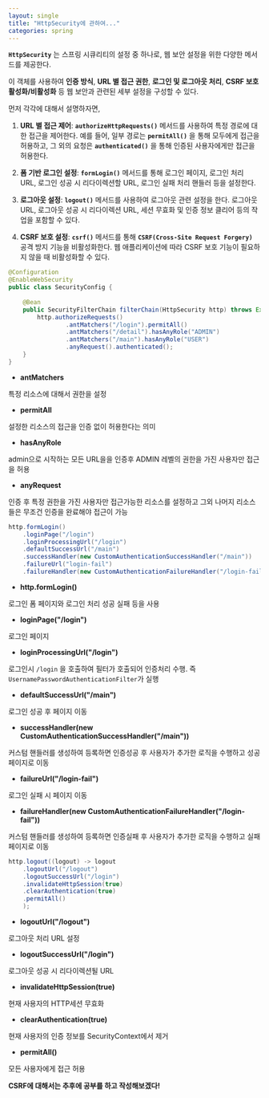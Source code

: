 ```yaml
---
layout: single
title: "HttpSecurity에 관하여..."
categories: spring
---
```


**`HttpSecurity`** 는 스프링 시큐리티의 설정 중 하나로, 웹 보안 설정을 위한 다양한 메서드를 제공한다. 

이 객체를 사용하여 **인증 방식**, **URL 별 접근 권한**, **로그인 및 로그아웃 처리**, **CSRF 보호 활성화/비활성화** 등 웹 보안과 관련된 세부 설정을 구성할 수 있다.

먼저 각각에 대해서 설명하자면,

1. **URL 별 접근 제어**: **`authorizeHttpRequests()`** 메서드를 사용하여 특정 경로에 대한 접근을 제어한다. 예를 들어, 일부 경로는 **`permitAll()`** 을 통해 모두에게 접근을 허용하고, 그 외의 요청은 **`authenticated()`** 을 통해 인증된 사용자에게만 접근을 허용한다.

2. **폼 기반 로그인 설정**: **`formLogin()`** 메서드를 통해 로그인 페이지, 로그인 처리 URL, 로그인 성공 시 리다이렉션할 URL, 로그인 실패 처리 핸들러 등을 설정한다.

3. **로그아웃 설정**: **`logout()`** 메서드를 사용하여 로그아웃 관련 설정을 한다. 로그아웃 URL, 로그아웃 성공 시 리다이렉션 URL, 세션 무효화 및 인증 정보 클리어 등의 작업을 포함할 수 있다.

4. **CSRF 보호 설정**: **`csrf()`** 메서드를 통해 **`CSRF(Cross-Site Request Forgery)`** 공격 방지 기능을 비활성화한다. 웹 애플리케이션에 따라 CSRF 보호 기능이 필요하지 않을 때 비활성화할 수 있다.

```java
@Configuration
@EnableWebSecurity
public class SecurityConfig {
	
	@Bean
	public SecurityFilterChain filterChain(HttpSecurity http) throws Exception{
        http.authorizeRequests()
                .antMatchers("/login").permitAll()
                .antMatchers("/detail").hasAnyRole("ADMIN")
                .antMatchers("/main").hasAnyRole("USER")
                .anyRequest().authenticated();
    }
}
```

- **antMatchers**

특정 리소스에 대해서 권한을 설정

- **permitAll**

설정한 리소스의 접근을 인증 없이 허용한다는 의미

- **hasAnyRole**

admin으로 시작하는 모든 URL을을 인증후 ADMIN 레벨의 권한을 가진 사용자만 접근을 허용

- **anyRequest**

인증 후 특정 권한을 가진 사용자만 접근가능한 리소스를 설정하고 그외 나머지 리소스들은 무조건 인증을 완료해야 접근이 가능

```java
http.formLogin()
    .loginPage("/login")
    .loginProcessingUrl("/login")
    .defaultSuccessUrl("/main")
    .successHandler(new CustomAuthenticationSuccessHandler("/main"))
    .failureUrl("login-fail")
    .failureHandler(new CustomAuthenticationFailureHandler("/login-fail"))
```

- **http.formLogin()**  

로그인 폼 페이지와 로그인 처리 성공 실패 등을 사용

- **loginPage("/login")** 

로그인 페이지

- **loginProcessingUrl("/login")** 

로그인시 `/login` 을 호출하여 필터가 호출되어 인증처리 수행. 즉 `UsernamePasswordAuthenticationFilter`가 실행

- **defaultSuccessUrl("/main")**

로그인 성공 후 페이지 이동

- **successHandler(new CustomAuthenticationSuccessHandler("/main"))**

커스텀 핸들러를 생성하여 등록하면 인증성공 후 사용자가 추가한 로직을 수행하고 성공 페이지로 이동

- **failureUrl("/login-fail")**

로그인 실패 시 페이지 이동

- **failureHandler(new CustomAuthenticationFailureHandler("/login-fail"))**

커스텀 핸들러를 생성하여 등록하면 인증실패 후 사용자가 추가한 로직을 수행하고 실패 페이지로 이동

```java
http.logout((logout) -> logout
    .logoutUrl("/logout") 
    .logoutSuccessUrl("/login") 
    .invalidateHttpSession(true) 
    .clearAuthentication(true)
    .permitAll()
    );
```

- **logoutUrl("/logout")**

로그아웃 처리 URL 설정

- **logoutSuccessUrl("/login")**

로그아웃 성공 시 리다이렉션될 URL

- **invalidateHttpSession(true)**

현재 사용자의 HTTP세션 무효화

- **clearAuthentication(true)**

현재 사용자의 인증 정보를 SecurityContext에서 제거

- **permitAll()**

모든 사용자에게 접근 허용






**CSRF에 대해서는 추후에 공부를 하고 작성해보겠다!**
